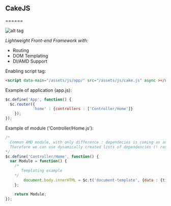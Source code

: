 ## CakeJS
======

![alt tag](https://raw.githubusercontent.com/linuxenko/linuxenko.github.io/master/assets/files/cakejs.png)

*Lightweight Front-end Framework with:*

 * Routing 
 * DOM Templating
 * DI/AMD Support


Enabling script tag:
```html
<script data-main="/assets/js/app/" src="/assets/js/cake.js" async ></script>
```
   
Example of application (app.js):
```javascript
$c.define('App', function() {
  $c.router({
			'home' : {controllers : ['Controller/Home']}
	});
});
```

Example of module ('Controller/Home.js'):
```javascript
/* 
  Common AMD module, with only difference : dependecies is coming as an Array ([]) of names,
  Therefore we can use dynamically created lists of dependencies (! requirejs can't )
*/
$c.define('Controller/Home', function() {
  var Module = function() {	
    /*
       Templating example
    */
		document.body.innerHTML = $c.t('document-template', {data : {time : new Date()});
	};

	return Module;
});
```

